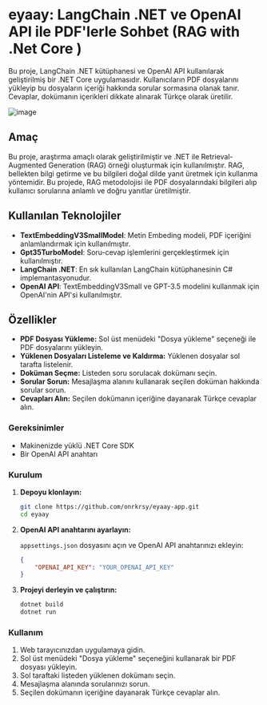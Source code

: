 # eyaay: LangChain .NET ve OpenAI API ile PDF'lerle Sohbet (RAG with .Net Core )
Bu proje, LangChain .NET kütüphanesi ve OpenAI API kullanılarak geliştirilmiş bir .NET Core uygulamasıdır. Kullanıcıların PDF dosyalarını yükleyip bu dosyaların içeriği hakkında sorular sormasına olanak tanır. Cevaplar, dokümanın içerikleri dikkate alınarak Türkçe olarak üretilir.


![image](https://github.com/onrkrsy/eyaay-app/assets/11960564/82681fe5-bdd4-4c3a-9c1a-05a74cc21a19)

## Amaç

Bu proje, araştırma amaçlı olarak geliştirilmiştir ve .NET ile Retrieval-Augmented Generation (RAG) örneği oluşturmak için kullanılmıştır. RAG, bellekten bilgi getirme ve bu bilgileri doğal dilde yanıt üretmek için kullanma yöntemidir. Bu projede, RAG metodolojisi ile PDF dosyalarındaki bilgileri alıp kullanıcı sorularına anlamlı ve doğru yanıtlar üretilmiştir.

## Kullanılan Teknolojiler

- **TextEmbeddingV3SmallModel**: Metin Embeding modeli, PDF içeriğini anlamlandırmak için kullanılmıştır.
- **Gpt35TurboModel**: Soru-cevap işlemlerini gerçekleştirmek için kullanılmıştır.
- **LangChain .NET**: En sık kullanılan LangChain kütüphanesinin C# implemantasyonudur. 
- **OpenAI API**: TextEmbeddingV3Small ve GPT-3.5 modelini kullanmak için OpenAI'nin API'si kullanılmıştır.

## Özellikler

- **PDF Dosyası Yükleme:** Sol üst menüdeki "Dosya yükleme" seçeneği ile PDF dosyalarını yükleyin.
- **Yüklenen Dosyaları Listeleme ve Kaldırma:** Yüklenen dosyalar sol tarafta listelenir.
- **Doküman Seçme:** Listeden soru sorulacak dokümanı seçin.
- **Sorular Sorun:** Mesajlaşma alanını kullanarak seçilen doküman hakkında sorular sorun.
- **Cevapları Alın:** Seçilen dokümanın içeriğine dayanarak Türkçe cevaplar alın.

### Gereksinimler

- Makinenizde yüklü .NET Core SDK
- Bir OpenAI API anahtarı

### Kurulum

1. **Depoyu klonlayın:**

   ```sh
   git clone https://github.com/onrkrsy/eyaay-app.git
   cd eyaay
   ```

2. **OpenAI API anahtarını ayarlayın:**

   `appsettings.json` dosyasını açın ve OpenAI API anahtarınızı ekleyin:

   ```json
   {
       "OPENAI_API_KEY": "YOUR_OPENAI_API_KEY"
   }
   ```

3. **Projeyi derleyin ve çalıştırın:**

   ```sh
   dotnet build
   dotnet run
   ```

### Kullanım

1. Web tarayıcınızdan uygulamaya gidin.
2. Sol üst menüdeki "Dosya yükleme" seçeneğini kullanarak bir PDF dosyası yükleyin.
3. Sol taraftaki listeden yüklenen dokümanı seçin.
4. Mesajlaşma alanında sorularınızı sorun.
5. Seçilen dokümanın içeriğine dayanarak Türkçe cevaplar alın.
 
